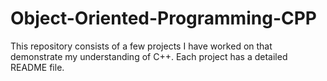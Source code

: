 # Object-Oriented-Programming-CPP
This repository consists of a few projects I have worked on that demonstrate my understanding of C++. Each project has a detailed README file. 
